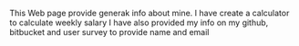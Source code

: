 This Web page provide generak info about mine.
I have create a calculator to calculate weekly salary
I have also provided my info on my github, bitbucket and user survey to provide name and email
